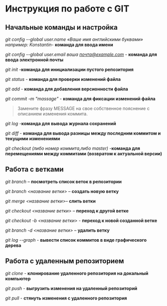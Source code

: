 # Инструкция по работе с GIT

## Начальные команды и настройка

*git config --global user.name «Ваше имя английскими буквами»  например: Konstantin*- **команда для ввода имени**

*git config --global user.email ваша почта@example.com* - **команда для ввода электронной почты**

*git init* -**команда для инициализации пустого репозитория**

*git status* - **команда для проверки изменений файла**

*git add* - **команда для добавления версионности файла**

*git commit -m "massage"* - **команда для фиксации изменений файла**

>Замените фразу  MESSAGE на свое собственное пояснение с описанием изменения коммита.

*git log* -**команда для вывода журнала сохранений**

*git diff* - **команда для вывода разницы между последним коммитом и текущими изменениями**

*git checkout (либо номер коммита,либо master)* -**команда для перемещениями между коммитами (возвратом к актуальной версии)** 


## Работа с ветками

*git branch* – **посмотреть список веток в репозитории**

*git branch <название ветки>* – **создать новую ветку**

*git merge <название ветки>*– **слить ветки**

*git checkout <название ветки>* – **переход к другой ветке**

*git checkout -b <название ветки>* - **переход к новой созданной ветке**

*git branch -d <название ветки>* – **удалить ветку**

*git log --graph* - **вывести список коммитов в виде графического дерева**

## Работа с удаленным репозиторием 

*git clone* - **клонирование удаленного репозитория на докальный компьютер**

*git push* - **выгрузить изменения на удаленный репозиторий**

*git pull* - **стянуть изменения с удаленного репозитория** 